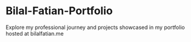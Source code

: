 # Bilal-Fatian-Portfolio
Explore my professional journey and projects showcased in my portfolio hosted at bilalfatian.me
